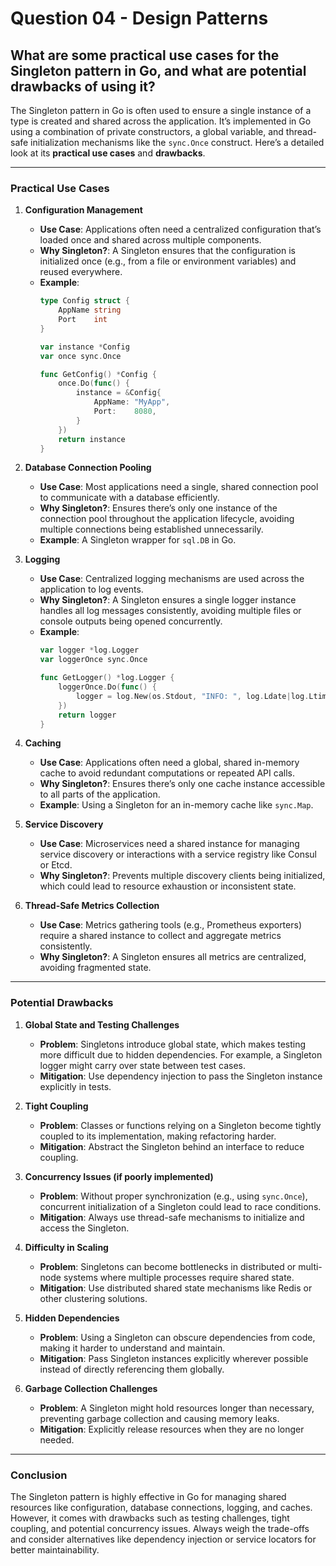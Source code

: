 # Question 04 - Design Patterns

## What are some practical use cases for the Singleton pattern in Go, and what are potential drawbacks of using it? 

The Singleton pattern in Go is often used to ensure a single instance of a type is created and shared across the application. It’s implemented in Go using a combination of private constructors, a global variable, and thread-safe initialization mechanisms like the `sync.Once` construct. Here’s a detailed look at its **practical use cases** and **drawbacks**.

---

### **Practical Use Cases**
1. **Configuration Management**  
   - **Use Case**: Applications often need a centralized configuration that’s loaded once and shared across multiple components.  
   - **Why Singleton?**: A Singleton ensures that the configuration is initialized once (e.g., from a file or environment variables) and reused everywhere.
   - **Example**:
     ```go
     type Config struct {
         AppName string
         Port    int
     }

     var instance *Config
     var once sync.Once

     func GetConfig() *Config {
         once.Do(func() {
             instance = &Config{
                 AppName: "MyApp",
                 Port:    8080,
             }
         })
         return instance
     }
     ```

2. **Database Connection Pooling**  
   - **Use Case**: Most applications need a single, shared connection pool to communicate with a database efficiently.  
   - **Why Singleton?**: Ensures there’s only one instance of the connection pool throughout the application lifecycle, avoiding multiple connections being established unnecessarily.
   - **Example**: A Singleton wrapper for `sql.DB` in Go.

3. **Logging**  
   - **Use Case**: Centralized logging mechanisms are used across the application to log events.  
   - **Why Singleton?**: A Singleton ensures a single logger instance handles all log messages consistently, avoiding multiple files or console outputs being opened concurrently.
   - **Example**:
     ```go
     var logger *log.Logger
     var loggerOnce sync.Once

     func GetLogger() *log.Logger {
         loggerOnce.Do(func() {
             logger = log.New(os.Stdout, "INFO: ", log.Ldate|log.Ltime|log.Lshortfile)
         })
         return logger
     }
     ```

4. **Caching**  
   - **Use Case**: Applications often need a global, shared in-memory cache to avoid redundant computations or repeated API calls.  
   - **Why Singleton?**: Ensures there’s only one cache instance accessible to all parts of the application.
   - **Example**: Using a Singleton for an in-memory cache like `sync.Map`.

5. **Service Discovery**  
   - **Use Case**: Microservices need a shared instance for managing service discovery or interactions with a service registry like Consul or Etcd.  
   - **Why Singleton?**: Prevents multiple discovery clients being initialized, which could lead to resource exhaustion or inconsistent state.

6. **Thread-Safe Metrics Collection**  
   - **Use Case**: Metrics gathering tools (e.g., Prometheus exporters) require a shared instance to collect and aggregate metrics consistently.  
   - **Why Singleton?**: A Singleton ensures all metrics are centralized, avoiding fragmented state.

---

### **Potential Drawbacks**
1. **Global State and Testing Challenges**  
   - **Problem**: Singletons introduce global state, which makes testing more difficult due to hidden dependencies. For example, a Singleton logger might carry over state between test cases.  
   - **Mitigation**: Use dependency injection to pass the Singleton instance explicitly in tests.

2. **Tight Coupling**  
   - **Problem**: Classes or functions relying on a Singleton become tightly coupled to its implementation, making refactoring harder.  
   - **Mitigation**: Abstract the Singleton behind an interface to reduce coupling.

3. **Concurrency Issues (if poorly implemented)**  
   - **Problem**: Without proper synchronization (e.g., using `sync.Once`), concurrent initialization of a Singleton could lead to race conditions.  
   - **Mitigation**: Always use thread-safe mechanisms to initialize and access the Singleton.

4. **Difficulty in Scaling**  
   - **Problem**: Singletons can become bottlenecks in distributed or multi-node systems where multiple processes require shared state.  
   - **Mitigation**: Use distributed shared state mechanisms like Redis or other clustering solutions.

5. **Hidden Dependencies**  
   - **Problem**: Using a Singleton can obscure dependencies from code, making it harder to understand and maintain.  
   - **Mitigation**: Pass Singleton instances explicitly wherever possible instead of directly referencing them globally.

6. **Garbage Collection Challenges**  
   - **Problem**: A Singleton might hold resources longer than necessary, preventing garbage collection and causing memory leaks.  
   - **Mitigation**: Explicitly release resources when they are no longer needed.

---

### **Conclusion**
The Singleton pattern is highly effective in Go for managing shared resources like configuration, database connections, logging, and caches. However, it comes with drawbacks such as testing challenges, tight coupling, and potential concurrency issues. Always weigh the trade-offs and consider alternatives like dependency injection or service locators for better maintainability.